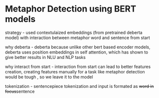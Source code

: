 # Metaphor Detection using BERT models

strategy - used contextulaized embeddings (from pretrained deberta model) with interaction between metaphor word and sentence from start

why deberta - deberta because unlike other bert based encoder models, deberta uses position embeddings in self attention, which has shown to give better results in NLU and NLP tasks

why interact from start - interaction from start can lead to better features creation, creating features manually for a task like metaphor detection would be tough , so we leave it to the model

tokenization - sentencepiece tokenization and input is formated as <s>word in focus</s>sentence</s><pad>
